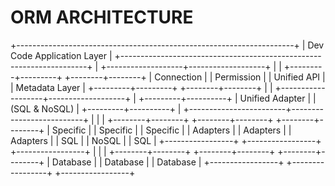 # ORM ARCHITECTURE

+---------------------------------------------------------------------+
|               Dev Code     Application  Layer                       |
+---------------------------------------------------------------------+
                                  |
              +-------------------+-------------------+
              |                                       |
    +---------+---------+                    +--------+--------+
    |    Connection     |                    |    Permission   |
    |   Unified   API   |                    | Metadata Layer  |
    +---------+---------+                    +--------+--------+
              |                                       |
              +-------------------+-------------------+
                                  |
                        +---------+----------+
                        |  Unified Adapter   |
                        |   (SQL & NoSQL)    |
                        +---------+----------+
                                  |
         +------------------------+--------------------------+
         |                        |                          |
+--------+--------+      +--------+--------+        +--------+--------+
|    Specific     |      |    Specific     |        |    Specific     |
|    Adapters     |      |    Adapters     |        |    Adapters     |
|      SQL        |      |      NoSQL      |        |      SQL        |
+-----------------+      +-----------------+        +-----------------+
         |                        |                          |
+--------+--------+      +--------+--------+        +--------+--------+
|    Database     |      |    Database     |        |    Database     |
+-----------------+      +-----------------+        +-----------------+
